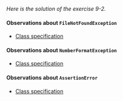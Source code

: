 *Here is the solution of the exercise 9-2.*

#### Observations about `FileNotFoundException`

* [Class specification](http://docs.oracle.com/javase/7/docs/api/java/io/FileNotFoundException.html)
 

#### Observations about `NumberFormatException`

* [Class specification](http://docs.oracle.com/javase/7/docs/api/java/lang/NumberFormatException.html)

#### Observations about `AssertionError`

* [Class specification](http://docs.oracle.com/javase/7/docs/api/java/lang/AssertionError.html)
